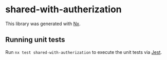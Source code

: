 # shared-with-autherization

This library was generated with [Nx](https://nx.dev).

## Running unit tests

Run `nx test shared-with-autherization` to execute the unit tests via [Jest](https://jestjs.io).
